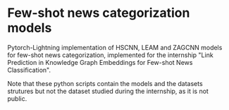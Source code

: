 # Few-shot news categorization models
Pytorch-Lightning implementation of HSCNN, LEAM and ZAGCNN models for few-shot news categorization, implemented for the internship "Link Prediction in Knowledge Graph Embeddings for Few-shot News Classification".

Note that these python scripts contain the models and the datasets strutures but not the dataset studied during the internship, as it is not public.
